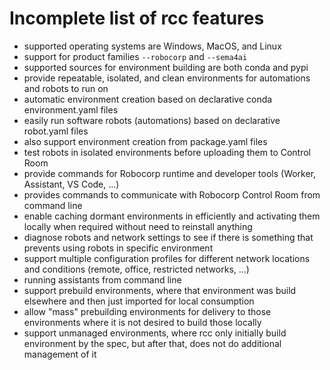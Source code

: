 # Incomplete list of rcc features

* supported operating systems are Windows, MacOS, and Linux
* support for product families `--robocorp` and `--sema4ai`
* supported sources for environment building are both conda and pypi
* provide repeatable, isolated, and clean environments for automations and
  robots to run on
* automatic environment creation based on declarative conda environment.yaml
  files
* easily run software robots (automations) based on declarative robot.yaml files
* also support environment creation from package.yaml files
* test robots in isolated environments before uploading them to Control Room
* provide commands for Robocorp runtime and developer tools (Worker, Assistant,
  VS Code, ...)
* provides commands to communicate with Robocorp Control Room from command line
* enable caching dormant environments in efficiently and activating them locally
  when required without need to reinstall anything
* diagnose robots and network settings to see if there is something that prevents
  using robots in specific environment
* support multiple configuration profiles for different network locations and
  conditions (remote, office, restricted networks, ...)
* running assistants from command line
* support prebuild environments, where that environment was build elsewhere
  and then just imported for local consumption
* allow "mass" prebuilding environments for delivery to those environments
  where it is not desired to build those locally
* support unmanaged environments, where rcc only initially build environment
  by the spec, but after that, does not do additional management of it
